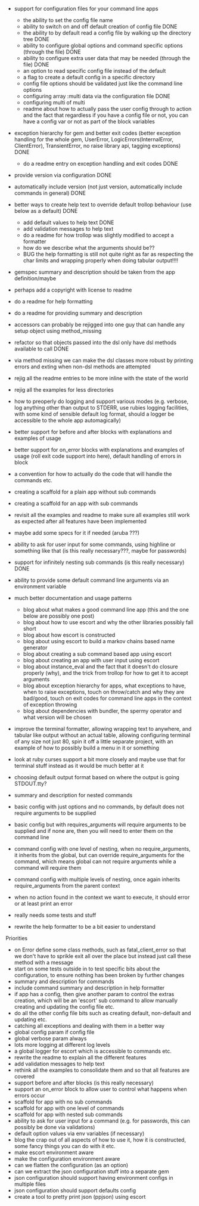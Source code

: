 - support for configuration files for your command line apps
  - the ability to set the config file name
  - ability to switch on and off default creation of config file DONE
  - the ability to by default read a config file by walking up the directory tree DONE
  - ability to configure global options and command specific options (through the file) DONE
  - ability to configure extra user data that may be needed (through the file) DONE
  - an option to read specific config file instead of the default
  - a flag to create a default config in a specific directory
  - config file options should be validated just like the command line options
  - configuring array :multi data via the configuration file DONE
  - configuring multi of multi
  - readme about how to actually pass the user config through to action and the fact that regardless if you have a config file or not, you can have a config var or not as part of the block variables
- exception hierarchy for gem and better exit codes (better exception handling for the whole gem, UserError, LogicErrors(InternalError, ClientError), TransientError, no raise library api, tagging exceptions) DONE
  - do a readme entry on exception handling and exit codes DONE
- provide version via configuration DONE
- automatically include version (not just version, automatically include commands in general) DONE
- better ways to create help text to override default trollop behaviour (use below as a default) DONE
  - add default values to help text DONE
  - add validation messages to help text
  - do a readme for how trollop was slightly modified to accept a formatter
  - how do we describe what the arguments should be??
  - BUG the help formatting is still not quite right as far as respecting the char limits and wrapping properly when doing tabular output!!!!
- gemspec summary and description should be taken from the app definition/maybe
- perhaps add a copyright with license to readme
- do a readme for help formatting
- do a readme for providing summary and description
- accessors can probably be rejigged into one guy that can handle any setup object using method_missing
- refactor so that objects passed into the dsl only have dsl methods available to call DONE
- via method missing we can make the dsl classes more robust by printing errors and exting when non-dsl methods are attempted
- rejig all the readme entries to be more inline with the state of the world
- rejig all the examples for less directories
- how to preoperly do logging and support various modes (e.g. verbose, log anything other than output to STDERR, use rubies logging facilities, with some kind of sensible default log format, should a logger be accessible to the whole app automagically)
- better support for before and after blocks with explanations and examples of usage
- better support for on_error blocks with explanations and examples of usage (roll exit code support into here), default handling of errors in block
- a convention for how to actually do the code that will handle the commands etc.
- creating a scaffold for a plain app without sub commands
- creating a scaffold for an app with sub commands
- revisit all the examples and readme to make sure all examples still work as expected after all features have been implemented
- maybe add some specs for it if needed (aruba ???)
- ability to ask for user input for some commands, using highline or something like that (is this really necessary???, maybe for passwords)
- support for infinitely nesting sub commands (is this really necessary) DONE
- ability to provide some default command line arguments via an environment variable
- much better documentation and usage patterns
  - blog about what makes a good command line app (this and the one below are possibly one post)
  - blog about how to use escort and why the other libraries possibly fall short
  - blog about how escort is constructed
  - blog about using escort to build a markov chains based name generator
  - blog about creating a sub command based app using escort
  - blog about creating an app with user input using escort
  - blog about instance_eval and the fact that it doesn't do closure properly (why), and the trick from trollop for how to get it to accept arguments
  - blog about exception hierarchy for apps, what exceptions to have, when to raise exceptions, touch on throw/catch and why they are bad/good, touch on exit codes for command line apps in the context of exception throwing
  - blog about dependencies with bundler, the spermy operator and what version will be chosen
- improve the terminal formatter, allowing wrapping text to anywhere, and tabular like output without an actual table, allowing configuring terminal of any size not just 80, spin it off a little separate project, with an example of how to possibly build a menu in it or something
- look at ruby curses support a bit more closely and maybe use that for terminal stuff instead as it would be much better at it

- choosing default output format based on where the output is going STDOUT.tty?

- summary and description for nested commands



- basic config with just options and no commands, by default does not require arguments to be supplied
- basic config but with requires_arguments will require arguments to be supplied and if none are, then you will need to enter them on the command line
- command config with one level of nesting, when no require_arguments, it inherits from the global, but can override require_arguments for the command, which means global can not require arguments while a command will require them
- command config with multiple levels of nesting, once again inherits require_arguments from the parent context
- when no action found in the context we want to execute, it should error or at least print an error

- really needs some tests and stuff
- rewrite the help formatter to be a bit easier to understand

Priorities
- on Error define some class methods, such as fatal_client_error so that we don't have to sprikle exit all over the place but instead just call these method with a message
- start on some tests outside in to test specific bits about the configuration, to ensure nothing has been broken by further changes
- summary and description for commands
- include command summary and description in help formatter
- if app has a config, then give another param to control the extras creation, which will be an 'escort' sub command to allow manually creating and updating the config file etc.
- do all the other config file bits such as creating default, non-default and updating etc.
- catching all exceptions and dealing with them in a better way
- global config param if config file
- global verbose param always
- lots more logging at different log levels
- a global logger for escort which is accessible to commands etc.
- rewrite the readme to explain all the different features
- add validation messages to help text
- rethink all the examples to consolidate them and so that all features are covered
- support before and after blocks (is this really necessary)
- support an on_error block to allow user to control what happens when errors occur
- scaffold for app with no sub commands
- scaffold for app with one level of commands
- scaffold for app with nested sub commands
- ability to ask for user input for a command (e.g. for passwords, this can possibly be done via validations)
- default option values via env variables (if necessary)
- blog the crap out of all aspects of how to use it, how it is constructed, some fancy things you can do with it etc.
- make escort environment aware
- make the configuration environment aware
- can we flatten the configuration (as an option)
- can we extract the json configuration stuff into a separate gem
- json configuration should support having environment configs in multiple files
- json configuration should support defaults config
- create a tool to pretty print json (ppjson) using escort
